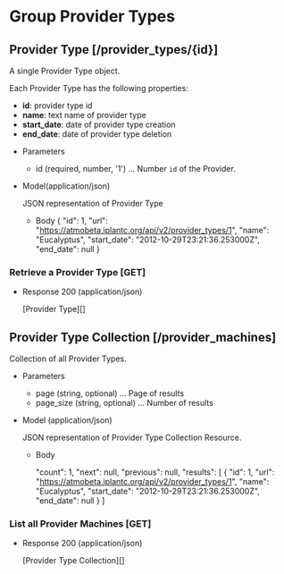 # Group Provider Types

## Provider Type [/provider_types/{id}]
A single Provider Type object.

Each Provider Type has the following properties:

- **id**: provider type id
- **name**: text name of provider type
- **start_date**: date of provider type creation
- **end_date**: date of provider type deletion

+ Parameters
    + id (required, number, '1') ... Number `id` of the Provider.

+ Model(application/json)

    JSON representation of Provider Type

    + Body
        {
            "id": 1,
            "url": "https://atmobeta.iplantc.org/api/v2/provider_types/1",
            "name": "Eucalyptus",
            "start_date": "2012-10-29T23:21:36.253000Z",
            "end_date": null
        }

### Retrieve a Provider Type [GET]
+ Response 200 (application/json)

    [Provider Type][]

## Provider Type Collection [/provider_machines]
Collection of all Provider Types.

+ Parameters
    + page (string, optional) ... Page of results
    + page_size (string, optional) ... Number of results

+ Model (application/json)

    JSON representation of Provider Type Collection Resource.

    + Body

        "count": 1,
        "next": null,
        "previous": null,
        "results": [
            {
              "id": 1,
              "url": "https://atmobeta.iplantc.org/api/v2/provider_types/1",
              "name": "Eucalyptus",
              "start_date": "2012-10-29T23:21:36.253000Z",
              "end_date": null
            }
        ]

### List all Provider Machines [GET]
+ Response 200 (application/json)

    [Provider Type Collection][]
